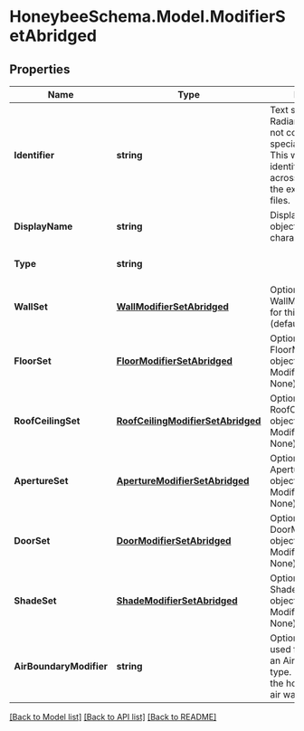 
# HoneybeeSchema.Model.ModifierSetAbridged

## Properties

Name | Type | Description | Notes
------------ | ------------- | ------------- | -------------
**Identifier** | **string** | Text string for a unique Radiance object. Must not contain spaces or special characters. This will be used to identify the object across a model and in the exported Radiance files. | 
**DisplayName** | **string** | Display name of the object with no character restrictions. | [optional] 
**Type** | **string** |  | [optional] [readonly] [default to "ModifierSetAbridged"]
**WallSet** | [**WallModifierSetAbridged**](WallModifierSetAbridged.md) | Optional WallModifierSet object for this ModifierSet (default: None). | [optional] 
**FloorSet** | [**FloorModifierSetAbridged**](FloorModifierSetAbridged.md) | Optional FloorModifierSet object for this ModifierSet (default: None). | [optional] 
**RoofCeilingSet** | [**RoofCeilingModifierSetAbridged**](RoofCeilingModifierSetAbridged.md) | Optional RoofCeilingModifierSet object for this ModifierSet (default: None). | [optional] 
**ApertureSet** | [**ApertureModifierSetAbridged**](ApertureModifierSetAbridged.md) | Optional ApertureModifierSet object for this ModifierSet (default: None). | [optional] 
**DoorSet** | [**DoorModifierSetAbridged**](DoorModifierSetAbridged.md) | Optional DoorModifierSet object for this ModifierSet (default: None). | [optional] 
**ShadeSet** | [**ShadeModifierSetAbridged**](ShadeModifierSetAbridged.md) | Optional ShadeModifierSet object for this ModifierSet (default: None). | [optional] 
**AirBoundaryModifier** | **string** | Optional Modifier to be used for all Faces with an AirBoundary face type. If None, it will be the honeybee generic air wall modifier. | [optional] 

[[Back to Model list]](../README.md#documentation-for-models)
[[Back to API list]](../README.md#documentation-for-api-endpoints)
[[Back to README]](../README.md)

